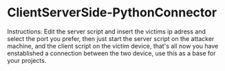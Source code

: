 # ClientServerSide-PythonConnector

Instructions:
Edit the server script and insert the victims ip adress and select the port you prefer, then just start the server script on the attacker machine, and the client script on the victim device, that's all now you have enstablished a connection between the two device, use this as a base for your projects.
